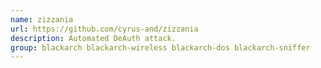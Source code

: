 ```yaml
---
name: zizzania
url: https://github.com/cyrus-and/zizzania
description: Automated DeAuth attack.
group: blackarch blackarch-wireless blackarch-dos blackarch-sniffer
---
```

